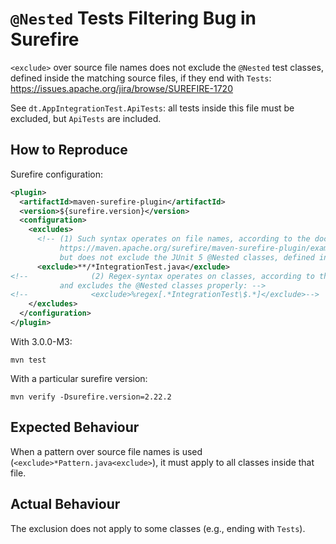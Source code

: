 # `@Nested` Tests Filtering Bug in Surefire

`<exclude>` over source file names does not exclude
the `@Nested` test classes, defined inside the matching
source files, if they end with `Tests`: https://issues.apache.org/jira/browse/SUREFIRE-1720

See `dt.AppIntegrationTest.ApiTests`: all tests inside this
file must be excluded, but `ApiTests` are included.

## How to Reproduce

Surefire configuration:
```xml
<plugin>
  <artifactId>maven-surefire-plugin</artifactId>
  <version>${surefire.version}</version>
  <configuration>
    <excludes>
      <!-- (1) Such syntax operates on file names, according to the docs:
           https://maven.apache.org/surefire/maven-surefire-plugin/examples/inclusion-exclusion.html
           but does not exclude the JUnit 5 @Nested classes, defined in *matching* files. -->
      <exclude>**/*IntegrationTest.java</exclude>
<!--              (2) Regex-syntax operates on classes, according to the docs;
           and excludes the @Nested classes properly: -->
<!--              <exclude>%regex[.*IntegrationTest\$.*]</exclude>-->
    </excludes>
  </configuration>
</plugin>
```

With 3.0.0-M3:
```shell script
mvn test
```

With a particular surefire version:

```shell script
mvn verify -Dsurefire.version=2.22.2
```

## Expected Behaviour

When a pattern over source file names is used (`<exclude>*Pattern.java<exclude>`),
it must apply to all classes inside that file.

## Actual Behaviour

The exclusion does not apply to some classes (e.g., ending with `Tests`).